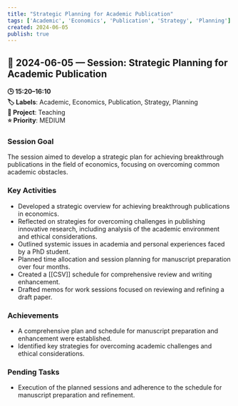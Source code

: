 ```yaml
---
title: "Strategic Planning for Academic Publication"
tags: ['Academic', 'Economics', 'Publication', 'Strategy', 'Planning']
created: 2024-06-05
publish: true
---
```


## 📅 2024-06-05 — Session: Strategic Planning for Academic Publication

**🕒 15:20–16:10**  
**🏷️ Labels**: Academic, Economics, Publication, Strategy, Planning  
**📂 Project**: Teaching  
**⭐ Priority**: MEDIUM  


### Session Goal
The session aimed to develop a strategic plan for achieving breakthrough publications in the field of economics, focusing on overcoming common academic obstacles.

### Key Activities
- Developed a strategic overview for achieving breakthrough publications in economics.
- Reflected on strategies for overcoming challenges in publishing innovative research, including analysis of the academic environment and ethical considerations.
- Outlined systemic issues in academia and personal experiences faced by a PhD student.
- Planned time allocation and session planning for manuscript preparation over four months.
- Created a [[CSV]] schedule for comprehensive review and writing enhancement.
- Drafted memos for work sessions focused on reviewing and refining a draft paper.

### Achievements
- A comprehensive plan and schedule for manuscript preparation and enhancement were established.
- Identified key strategies for overcoming academic challenges and ethical considerations.

### Pending Tasks
- Execution of the planned sessions and adherence to the schedule for manuscript preparation and refinement.
